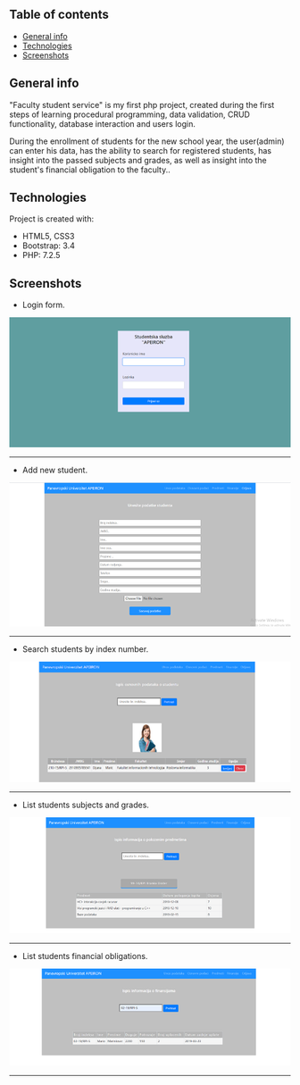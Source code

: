 ## Table of contents
* [General info](#general-info)
* [Technologies](#technologies)
* [Screenshots](#Screenshots)

## General info 

"Faculty student service" is my first php project, created during the first steps of learning procedural programming,
data validation, CRUD functionality, database interaction and users login. 

During the enrollment of students for the new school year, the user(admin) can enter his data, has the ability to search for
registered students, has insight into the passed subjects and grades, as well as insight into the student's financial obligation to the faculty..
	
## Technologies
Project is created with:
* HTML5, CSS3
* Bootstrap: 3.4
* PHP: 7.2.5

## Screenshots
* Login form.

![loginform](./readmeSlike/login.png)

***

* Add new student.

![new student](./readmeSlike/newstudent.png)
***

* Search students by index number.

![search student](./readmeSlike/search.png)
***

* List students subjects and grades.

![subjects and grades](./readmeSlike/subjects.png)
***

* List students financial obligations.

![finance](./readmeSlike/finance.png)
***



